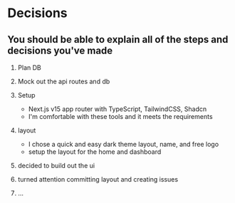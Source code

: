# Decisions

## You should be able to explain all of the steps and decisions you've made

1. Plan DB

1. Mock out the api routes and db

1. Setup
   - Next.js v15 app router with TypeScript, TailwindCSS, Shadcn
   - I'm comfortable with these tools and it meets the requirements

1. layout
   - I chose a quick and easy dark theme layout, name, and free logo
   - setup the layout for the home and dashboard

1. decided to build out the ui

1. turned attention committing layout and creating issues

1. ...
